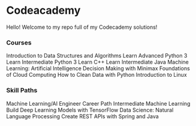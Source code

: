 # Codeacademy

Hello! Welcome to my repo full of my Codecademy solutions!

### Courses

Introduction to Data Structures and Algorithms
Learn Advanced Python 3
Learn Intermediate Python 3
Learn C++
Learn Intermediate Java
Machine Learning: Artificial Intelligence Decision Making with Minimax
Foundations of Cloud Computing
How to Clean Data with Python
Introduction to Linux

### Skill Paths

Machine Learning/AI Engineer Career Path
Intermediate Machine Learning
Build Deep Learning Models with TensorFlow
Data Science: Natural Language Processing
Create REST APIs with Spring and Java



